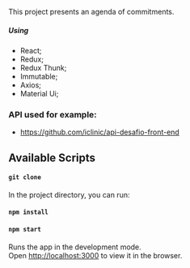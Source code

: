 This project presents an agenda of commitments.

##### Using
- React;
- Redux;
- Redux Thunk;
- Immutable;
- Axios;
- Material Ui;

### API used for example: 
 * https://github.com/iclinic/api-desafio-front-end

## Available Scripts

#### `git clone`

In the project directory, you can run:

#### `npm install`
#### `npm start`

Runs the app in the development mode.<br>
Open [http://localhost:3000](http://localhost:3000) to view it in the browser.
